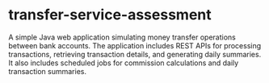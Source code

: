 # transfer-service-assessment
A simple Java web application simulating money transfer operations between bank accounts.  The application includes REST APIs for processing transactions, retrieving transaction details,  and generating daily summaries. It also includes scheduled jobs for commission calculations  and daily transaction summaries.
